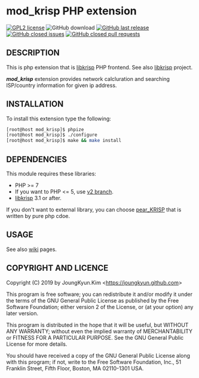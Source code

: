 mod_krisp PHP extension
===
[![GPL2 license](https://img.shields.io/badge/license-GPLv2-blue.svg)](https://www.gnu.org/licenses/old-licenses/gpl-2.0.html)
![GitHub download](https://img.shields.io/github/downloads/OOPS-ORG-PHP/mod_krisp/total.svg)
[![GitHub last release](https://img.shields.io/github/release/OOPS-ORG-PHP/mod_krisp.svg)](https://github.com/OOPS-ORG-PHP/mod_krisp/releases)
[![GitHub closed issues](https://img.shields.io/github/issues-closed-raw/OOPS-ORG-PHP/mod_krisp.svg)](https://github.com/OOPS-ORG-PHP/mod_krisp/issues?q=is%3Aissue+is%3Aclosed)
[![GitHub closed pull requests](https://img.shields.io/github/issues-pr-closed-raw/OOPS-ORG-PHP/mod_krisp.svg)](https://github.com/OOPS-ORG-PHP/mod_krisp/pulls?q=is%3Apr+is%3Aclosed)


## DESCRIPTION

This is php extension that is [libkrisp](https://github.com/Joungkyun/libkrisp) PHP frontend.
See also [libkrisp](https://github.com/Joungkyun/libkrisp) project.

***mod_krisp*** extension provides network calcluration and searching ISP/country information
for given ip address.

## INSTALLATION

To install this extension type the following:

```bash
[root@host mod_krisp]$ phpize
[root@host mod_krisp]$ ./configure
[root@host mod_krisp]$ make && make install
```

## DEPENDENCIES

This module requires these libraries:

 * PHP >= 7
  * If you want to PHP <= 5, use [v2 branch](https://github.com/OOPS-ORG-PHP/mod_krisp/tree/v2).
 * [libkrisp](https://github.com/Joungkyun/libkrisp) 3.1 or after.

If you don't want to external library, you can choose [pear_KRISP](https://github.com/OOPS-ORG-PHP/krisp) that is written by pure php cdoe.

## USAGE

See also [wiki](https://github.com/OOPS-ORG-PHP/mod_krisp/wiki) pages.


## COPYRIGHT AND LICENCE

Copyright (C) 2019 by JoungKyun.Kim &lt;https://joungkyun.github.com&gt;

This program is free software; you can redistribute it and/or modify
it under the terms of the GNU General Public License as published by
the Free Software Foundation; either version 2 of the License, or
(at your option) any later version.

This program is distributed in the hope that it will be useful,
but WITHOUT ANY WARRANTY; without even the implied warranty of
MERCHANTABILITY or FITNESS FOR A PARTICULAR PURPOSE.  See the
GNU General Public License for more details.

You should have received a copy of the GNU General Public License along
with this program; if not, write to the Free Software Foundation, Inc.,
51 Franklin Street, Fifth Floor, Boston, MA 02110-1301 USA.
